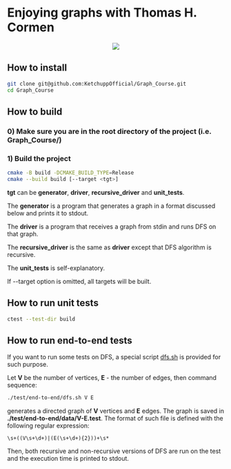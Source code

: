 # Enjoying graphs with Thomas H. Cormen

<p align="center">
  <img src="https://user-images.githubusercontent.com/71986226/154510384-f02decea-a93b-4cb4-9633-a6aa5c87d198.gif"/>
</p>

## How to install

```bash
git clone git@github.com:KetchuppOfficial/Graph_Course.git
cd Graph_Course
```

## How to build

### 0) Make sure you are in the root directory of the project (i.e. Graph_Course/)

### 1) Build the project

```bash
cmake -B build -DCMAKE_BUILD_TYPE=Release
cmake --build build [--target <tgt>]
```

**tgt** can be **generator**, **driver**, **recursive_driver** and **unit_tests**.

The **generator** is a program that generates a graph in a format discussed below and prints it to
stdout.

The **driver** is a program that receives a graph from stdin and runs DFS on that graph.

The **recursive_driver** is the same as **driver** except that DFS algorithm is recursive.

The **unit_tests** is self-explanatory.

If --target option is omitted, all targets will be built.

## How to run unit tests

```bash
ctest --test-dir build
```

## How to run end-to-end tests

If you want to run some tests on DFS, a special script [dfs.sh](/test/end-to-end/dfs.sh) is
provided for such purpose.

Let **V** be the number of vertices, **E** - the number of edges, then command sequence:

```bash
./test/end-to-end/dfs.sh V E
```

generates a directed graph of **V** vertices and **E** edges. The graph is saved in
**./test/end-to-end/data/V-E.test**. The format of such file is defined with the following regular
expression:

```
\s+((V\s+\d+)|(E(\s+\d+){2}))+\s*
```

Then, both recursive and non-recursive versions of DFS are run on the test and the execution time
is printed to stdout.
